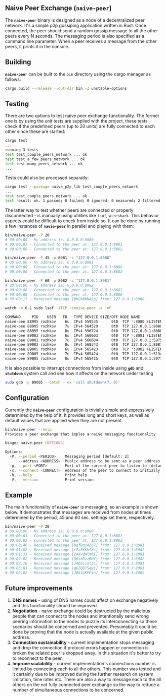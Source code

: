 ## Naive Peer Exchange (`naive-peer`)

The  **`naive-peer`** binary is designed as a node of a  decentralized peer network. It's a simple p2p gossiping application written in Rust. Once connected, the peer should send a random gossip message to all the other peers every N seconds.  The messaging period is also specified as a command line parameter.  When a peer receives a message from the other peers, it prints it  in the console.

## Building

**`naive-peer`** can be built to the `bin` directory using the cargo manager as follows:

```sh
cargo build --release --out-dir bin -Z unstable-options
```

## Testing

There are two options to test naive peer exchange functionality. The former one is by using the unit tests are supplied with the project, these tests check if the predefined peers (up to 20 units) are fully connected to each other since these are started:

```sh
cargo test
...
running 3 tests
test test_couple_peers_network ... ok
test test_a_few_peers_network ... ok
test test_many_peers_network ... ok
...
```

Tests could also be processed separatly:

```sh
cargo test --package naive_p2p_lib test_couple_peers_network 
...
test test_couple_peers_network ... ok
test result: ok. 1 passed; 0 failed; 0 ignored; 0 measured; 2 filtered out; finished in 0.02s
```

The latter way to test whether peers are connected  or properly disconnected - is manually using utilities like `lsof`, `wireshark`. This behavior aspects  could be difficult to check from inside so. It can be done by running a few instances of **`navie-peer`** in parallel and playing with them:

```sh
bin/naive-peer -P 20 
# 00:00:00 - My address is: 0.0.0.0:8080
# 00:00:02 - Connected to the peer at: 127.0.0.1:8081
# 00:00:08 - Connected to the peer at: 127.0.0.1:8082
```

```sh
bin/naive-peer -P 45 -p 8081 -c "127.0.0.1:8080"
# 00:00:00 - My address is: 0.0.0.0:8081
# 00:00:00 - Connected to the peer at: 127.0.0.1:8080
# 00:00:00 - Connected to the peer at: 127.0.0.1:8082
```

```sh
bin/naive-peer -P 60 -p 8082 -c "127.0.0.1:8081"
# 00:00:00 - My address is: 0.0.0.0:8082
# 00:00:00 - Connected to the peer at: 127.0.0.1:8081
# 00:00:00 - Connected to the peer at: 127.0.0.1:8080
# 00:00:17 - Received message [BhGkNWbA1g] from: 127.0.0.1:8080
```

```sh
watch -n 0.1 sudo lsof -iTCP -cnaive-peer -a -nP

COMMAND     PID    USER   FD   TYPE DEVICE SIZE/OFF NODE NAME
naive-pee 88995 rozhkov    6u  IPv4 559535      0t0  TCP *:8080 (LISTEN)
naive-pee 88995 rozhkov    7u  IPv4 564529      0t0  TCP 127.0.0.1:8080->127.0.0.1:59754 (ESTABLISHED)
naive-pee 88995 rozhkov    8u  IPv4 556724      0t0  TCP 127.0.0.1:8080->127.0.0.1:59770 (ESTABLISHED)
naive-pee 89002 rozhkov    6u  IPv4 560603      0t0  TCP *:8081 (LISTEN)
naive-pee 89002 rozhkov    7u  IPv4 560604      0t0  TCP 127.0.0.1:59754->127.0.0.1:8080 (ESTABLISHED)
naive-pee 89002 rozhkov    8u  IPv4 568343      0t0  TCP 127.0.0.1:8081->127.0.0.1:51348 (ESTABLISHED)
naive-pee 89005 rozhkov    6u  IPv4 565423      0t0  TCP *:8082 (LISTEN)
naive-pee 89005 rozhkov    7u  IPv4 565424      0t0  TCP 127.0.0.1:51348->127.0.0.1:8081 (ESTABLISHED)
naive-pee 89005 rozhkov    8u  IPv4 565425      0t0  TCP 127.0.0.1:59770->127.0.0.1:8080 (ESTABLISHED)
```

It is also possible to interrupt connections from inside using **`gdb`** and **`shutdown`** system call and see how it affects on the network under testing

```sh
sudo gdb -p 89005 --batch --ex 'call shutdown(7, 0)'
```

## Configuration

Currently the **`naive-peer`** configuration is trivially simple and expressively determined by the help of it. It provides long and short keys, as well as default values that are applied when they are not present.
```sh
bin/naive-peer --help
Provides a peer exchange that imples a naive messaging functionality

Usage: naive-peer [OPTIONS]

Options:
  -P, --period <PERIOD>    Messaging period [default: 2]
      --address <ADDRESS>  Public address to be sent as a peer address [default: 127.0.0.1]
  -p, --port <PORT>        Port of the current peer to listen to [default: 8080]
  -c, --connect <CONNECT>  Address of the peer to connect to initially
  -h, --help               Print help
  -V, --version            Print version
```

## Example

The main functionality of **`naive-peer`** is messaging, so an example is shown below. It demonstrates that messages are received from nodes at times determined by the period, 45 and 60 sec. settings set there, respectively.
```sh
bin/naive-peer -P 20 
# 00:00:00 - My address is: 0.0.0.0:8080
# 00:00:01 - Connected to the peer at: 127.0.0.1:8081
# 00:00:02 - Connected to the peer at: 127.0.0.1:8082
# 00:00:46 - Received message [BqfDqjAZ67] from: 127.0.0.1:8081
# 00:01:02 - Received message [rFaZKKhIXs] from: 127.0.0.1:8082
# 00:01:31 - Received message [24XvdWlmRI] from: 127.0.0.1:8081
# 00:02:02 - Received message [36ieDzzBHY] from: 127.0.0.1:8082
# 00:02:16 - Received message [24DbLiut5L] from: 127.0.0.1:8081
# 00:03:01 - Received message [q6ZQ6TSqwj] from: 127.0.0.1:8081
# 00:03:02 - Received message [J86SoKPF4n] from: 127.0.0.1:8082
```

## Future improvements

1. **DNS names** - using of DNS names could affect on exchange negatively and this functionality should be improved.
2. **Negotiation** - naive exchange could be destructed by the malicious people that can connect to the nodes and intentionally send wrong peering information to the nodes to puzzle its interconnecting so these scenarios should be concerned and prevented. Presumably it could be done by proving that the node is actually available at the given public address.
3. **Connection sustainability** - current implementation stops messaging and drop the connection if protocol errors happen or connection is broken the related peer is dropped away. In this situation it's better to try to reconnect to the peer.
4. **Improve scalability** - current implementation's connections number is limited by connecting each to all the others. This number was tested and it certainly due to be improved during the further research on system limitation, time rates etc. There are also a way to message each to the all others on the not fully connected peer exchange so the way to reduce a number of simultaneous connections to be concerned.



